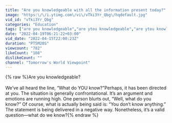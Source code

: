 ```yaml
---
title: "Are you knowledgeable with all the information present today?"
image: "https:\/\/i.ytimg.com\/vi\/vTki3Yr_Qbg\/hqdefault.jpg"
vid_id: "vTki3Yr_Qbg"
categories: "Education"
tags: ["are you knowledgeable","are ytou knowledgeable","are ytou knowlegeable"]
date: "2022-04-19T06:21:22+03:00"
vid_date: "2022-04-15T22:00:23Z"
duration: "PT5M20S"
viewcount: "782"
likeCount: "108"
dislikeCount: ""
channel: "Tomorrow's World Viewpoint"
---
```

{% raw %}Are you knowledgeable?<br /><br />We’ve all heard the line, “What do YOU know?”Perhaps, it has been directed at you. The situation is generally confrontational. It’s an argument and emotions are running high. One person blurts out, “Well, what do you know?” Of course, what is actually being said is: “You don’t know anything.” The statement is being delivered in a negative way. Nonetheless, it’s a valid question—what do we know?{% endraw %}
